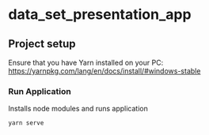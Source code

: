 # data_set_presentation_app

## Project setup
Ensure that you have Yarn installed on your PC: https://yarnpkg.com/lang/en/docs/install/#windows-stable 

### Run Application
Installs node modules and runs application
```
yarn serve
```
